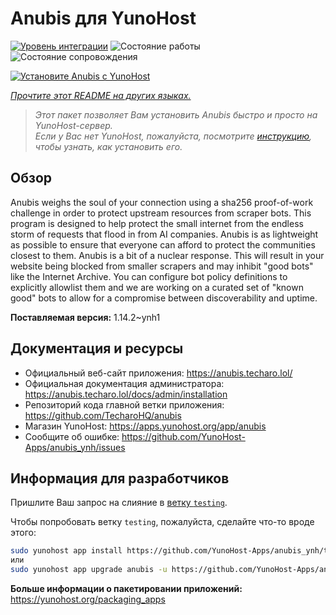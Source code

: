 <!--
Важно: этот README был автоматически сгенерирован <https://github.com/YunoHost/apps/tree/master/tools/readme_generator>
Он НЕ ДОЛЖЕН редактироваться вручную.
-->

# Anubis для YunoHost

[![Уровень интеграции](https://apps.yunohost.org/badge/integration/anubis)](https://ci-apps.yunohost.org/ci/apps/anubis/)
![Состояние работы](https://apps.yunohost.org/badge/state/anubis)
![Состояние сопровождения](https://apps.yunohost.org/badge/maintained/anubis)

[![Установите Anubis с YunoHost](https://install-app.yunohost.org/install-with-yunohost.svg)](https://install-app.yunohost.org/?app=anubis)

*[Прочтите этот README на других языках.](./ALL_README.md)*

> *Этот пакет позволяет Вам установить Anubis быстро и просто на YunoHost-сервер.*  
> *Если у Вас нет YunoHost, пожалуйста, посмотрите [инструкцию](https://yunohost.org/install), чтобы узнать, как установить его.*

## Обзор

Anubis weighs the soul of your connection using a sha256 proof-of-work challenge in order to protect upstream resources from scraper bots.
This program is designed to help protect the small internet from the endless storm of requests that flood in from AI companies. Anubis is as lightweight as possible to ensure that everyone can afford to protect the communities closest to them.
Anubis is a bit of a nuclear response. This will result in your website being blocked from smaller scrapers and may inhibit "good bots" like the Internet Archive. You can configure bot policy definitions to explicitly allowlist them and we are working on a curated set of "known good" bots to allow for a compromise between discoverability and uptime.


**Поставляемая версия:** 1.14.2~ynh1
## Документация и ресурсы

- Официальный веб-сайт приложения: <https://anubis.techaro.lol/>
- Официальная документация администратора: <https://anubis.techaro.lol/docs/admin/installation>
- Репозиторий кода главной ветки приложения: <https://github.com/TecharoHQ/anubis>
- Магазин YunoHost: <https://apps.yunohost.org/app/anubis>
- Сообщите об ошибке: <https://github.com/YunoHost-Apps/anubis_ynh/issues>

## Информация для разработчиков

Пришлите Ваш запрос на слияние в [ветку `testing`](https://github.com/YunoHost-Apps/anubis_ynh/tree/testing).

Чтобы попробовать ветку `testing`, пожалуйста, сделайте что-то вроде этого:

```bash
sudo yunohost app install https://github.com/YunoHost-Apps/anubis_ynh/tree/testing --debug
или
sudo yunohost app upgrade anubis -u https://github.com/YunoHost-Apps/anubis_ynh/tree/testing --debug
```

**Больше информации о пакетировании приложений:** <https://yunohost.org/packaging_apps>
